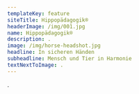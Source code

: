 ```yaml
---
templateKey: feature
siteTitle: Hippopädagogik®
headerImage: /img/001.jpg
name: Hippopädagogik®
description: .
image: /img/horse-headshot.jpg
headline: In sicheren Händen
subheadline: Mensch und Tier in Harmonie
textNextToImage: .
---
```

.
